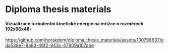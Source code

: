 ﻿# Diploma thesis materials

#### Vizualizace turbulentní kinetické energie na mřížce o rozměrech 192x96x48:
https://github.com/horakdom/diploma_thesis_materials/assets/130798637/eda538e7-9a83-46f2-943c-47909a107dbe

